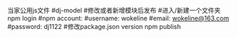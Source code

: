 当家公用js文件
#dj-model
#修改或者新增模块后发布
#进入/新建一个文件夹
npm login
#npm account:
#username: wokeline
#email: wokeline@163.com
#password: dj1122
#修改package.json version
npm publish
